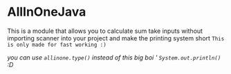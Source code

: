 # AllInOneJava
This is a module that allows you to calculate sum take inputs without importing scanner into your project and make the printing system short
```This is only made for fast working :)```


*you can use ``allinone.type()`` instead of this big boi '
``System.out.println()`` :D*
